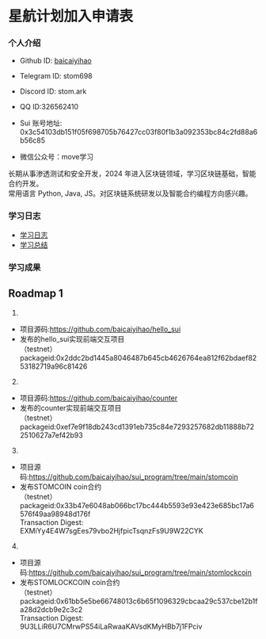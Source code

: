 # 星航计划加入申请表

### 个人介绍

* Github ID: [baicaiyihao](https://github.com/baicaiyihao)

* Telegram ID: stom698

* Discord ID: stom.ark

* QQ ID:326562410

* Sui 账号地址: 0x3c54103db151f05f698705b76427cc03f80f1b3a092353bc84c2fd88a6b56c85

* 微信公众号：move学习


长期从事渗透测试和安全开发，2024 年进入区块链领域，学习区块链基础，智能合约开发。  
常用语言 Python, Java, JS。对区块链系统研发以及智能合约编程方向感兴趣。

### 学习日志

- [学习日志](journal.md)
- [学习总结](summary.md)

### 学习成果

## Roadmap 1
1.  
- 项目源码:https://github.com/baicaiyihao/hello_sui  
- 发布的hello_sui实现前端交互项目  
（testnet）packageid:0x2ddc2bd1445a8046487b645cb4626764ea812f62bdaef8253182719a96c81426  
  
2.  
- 项目源码:https://github.com/baicaiyihao/counter  
- 发布的counter实现前端交互项目  
（testnet）packageid:0xef7e9f18db243cd1391eb735c84e7293257682db11888b722510627a7ef42b93  

3.  
- 项目源码:https://github.com/baicaiyihao/sui_program/tree/main/stomcoin
- 发布STOMCOIN coin合约  
（testnet）packageid:0x33b47e6048ab066bc17bc444b5593e93e423e685bc17a6576f49aa98948d176f  
Transaction Digest: EXMiYy4E4W7sgEes79vbo2HjfpicTsqnzFs9U9W22CYK  

4.  
- 项目源码:https://github.com/baicaiyihao/sui_program/tree/main/stomlockcoin
- 发布STOMLOCKCOIN coin合约  
（testnet）packageid:0x61bb5e5be66748013c6b65f1096329cbcaa29c537cbe12b1fa28d2dcb9e2c3c2  
Transaction Digest: 9U3LLiR6U7CMrwPS54iLaRwaaKAVsdKMyHBb7j1FPciv  